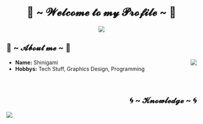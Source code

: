 <h1 align="center"> 🥶 ~ 𝓦𝓮𝓵𝓬𝓸𝓶𝓮 𝓽𝓸 𝓶𝔂 𝓟𝓻𝓸𝓯𝓲𝓵𝓮 ~ 🥶 </h1>
<div align="center">
<img src="https://media0.giphy.com/media/2k8VKz3mKS9lm/giphy.gif">
</div>
<h2 align="left"> 🎐 ~ 𝓐𝓫𝓸𝓾𝓽 𝓶𝓮 ~ 🎐 </h2>
<div>
<img src="https://data.whicdn.com/images/75134482/original.gif" align="right">
</div>
<ul>
<li>
<b>Name:</b> Shinigami
</li>
<li>
<b>Hobbys:</b> Tech Stuff, Graphics Design, Programming
</li>
<br>
<br>
</ul>
<h2 align="right"> 🌀 ~ 𝓚𝓷𝓸𝔀𝓵𝓮𝓭𝓰𝓮 ~ 🌀 </h2>
<div>
<img src="https://data.whicdn.com/images/84722178/original.gif" align="left">
</div>
